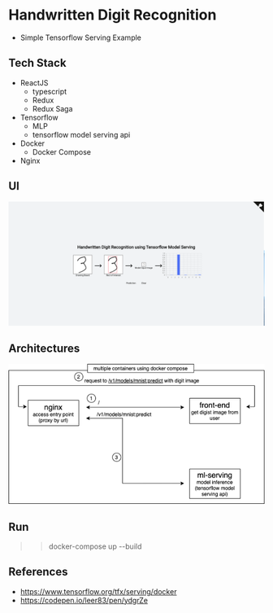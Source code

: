 # Handwritten Digit Recognition
* Simple Tensorflow Serving Example


## Tech Stack
* ReactJS
  * typescript
  * Redux
  * Redux Saga
* Tensorflow
  * MLP
  * tensorflow model serving api
* Docker
  * Docker Compose
* Nginx

## UI
![](./capture.png)


## Architectures
![](./system.png)


## Run
>> docker-compose up --build


## References
* https://www.tensorflow.org/tfx/serving/docker
* https://codepen.io/leer83/pen/ydgrZe